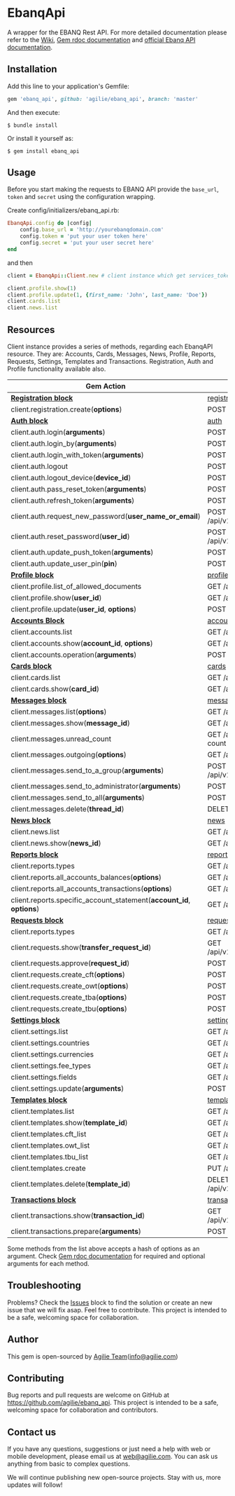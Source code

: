 # EbanqApi

A wrapper for the EBANQ Rest API. For more detailed documentation please refer to the [Wiki](https://github.com/agilie/ebanq_api/wiki), 
[Gem rdoc documentation](https://agilie.github.io/ebanq_api/) and [official Ebanq API documentation](https://ebanqapi.docs.apiary.io/#).

## Installation

Add this line to your application's Gemfile:

```ruby
gem 'ebanq_api', github: 'agilie/ebanq_api', branch: 'master'
```

And then execute:

    $ bundle install

Or install it yourself as:

    $ gem install ebanq_api
    
## Usage

Before you start making the requests to EBANQ API provide the `base_url`, `token` and `secret` using the configuration
wrapping. 

Create config/initializers/ebanq_api.rb:

```ruby
EbanqApi.config do |config|
    config.base_url = 'http://yourebanqdomain.com'
    config.token = 'put your user token here'
    config.secret = 'put your user secret here'
end
```
 and then 

```ruby
client = EbanqApi::Client.new # client instance which get services_token and use it in all requests

client.profile.show(1)
client.profile.update(1, {first_name: 'John', last_name: 'Doe'})
client.cards.list
client.news.list
```

## Resources

Client instance provides a series of methods, regarding each EbanqAPI resource. 
They are: Accounts, Cards, Messages, News, Profile, Reports, 
Requests, Settings, Templates and Transactions.
Registration, Auth and Profile functionality available also.

 |  Gem Action  |  API Endpoint  | 
 | -------- | ----- | 
 |  **[Registration block](https://agilie.github.io/ebanq_api/EbanqApi/Registration)** | [registration](https://ebanqapi.docs.apiary.io/#reference/registration/post) | 
 |  client.registration.create(**options**) | POST /api/v1/registration/create | 
 |  **[Auth block](https://agilie.github.io/ebanq_api/EbanqApi/Auth)** | [auth](https://ebanqapi.docs.apiary.io/#reference/auth/post) | 
 |  client.auth.login(**arguments**) | POST /api/v1/auth/login | 
 |  client.auth.login_by(**arguments**) | POST /api/v1/auth/login_pin | 
 |  client.auth.login_with_token(**arguments**) | POST /api/v1/auth/login_token | 
 |  client.auth.logout | POST /api/v1/auth/logout | 
 |  client.auth.logout_device(**device_id**) | POST /api/v1/auth/logout_device | 
 |  client.auth.pass_reset_token(**arguments**) | POST /api/v1/auth/user_pass_reset | 
 |  client.auth.refresh_token(**arguments**) | POST /api/v1/auth/token | 
 |  client.auth.request_new_password(**user_name_or_email**) | POST /api/v1/auth/request_new_password | 
 |  client.auth.reset_password(**user_id**) | POST /api/v1/auth/uid/password_reset | 
 |  client.auth.update_push_token(**arguments**) | POST /api/v1/auth/push_token | 
 |  client.auth.update_user_pin(**pin**) | POST /api/v1/auth/pin | 
 |  **[Profile block](https://agilie.github.io/ebanq_api/EbanqApi/Profile)** | [profile](https://ebanqapi.docs.apiary.io/#reference/profile/post) | 
 |  client.profile.list_of_allowed_documents | GET /api/v1/profile | 
 |  client.profile.show(**user_id**) | GET /api/v1/auth/**user_id** | 
 |  client.profile.update(**user_id**, **options**) | POST /api/v1/auth/**user_id** |
 |  **[Accounts Block](https://agilie.github.io/ebanq_api/EbanqApi/Accounts)** | [accounts](https://ebanqapi.docs.apiary.io/#reference/accounts/post) | 
 |  client.accounts.list | GET /api/v1/accounts | 
 |  client.accounts.show(**account_id**, **options**) | GET /api/v1/accounts/**account_id** | 
 |  client.accounts.operation(**arguments**) | POST /api/v1/accounts/operation |  
 |  **[Cards block](https://agilie.github.io/ebanq_api/EbanqApi/Cards)** | [cards](https://ebanqapi.docs.apiary.io/#reference/cards/post) | 
 |  client.cards.list | GET /api/v1/cards | 
 |  client.cards.show(**card_id**) | GET /api/v1/cards/**card_id** | 
 |  **[Messages block](https://agilie.github.io/ebanq_api/EbanqApi/Messages)** | [messages](https://ebanqapi.docs.apiary.io/#reference/messages/post) | 
 |  client.messages.list(**options**) | GET /api/v1/messages | 
 |  client.messages.show(**message_id**) | GET /api/v1/messages/**message_id** | 
 |  client.messages.unread_count | GET /api/v1/messages/unread-count | 
 |  client.messages.outgoing(**options**) | GET /api/v1/messages/outgoing | 
 |  client.messages.send_to_a_group(**arguments**) | POST /api/v1/messages/send/groups | 
 |  client.messages.send_to_administrator(**arguments**) | POST /api/v1/messages/send | 
 |  client.messages.send_to_all(**arguments**) | POST api/v1/messages/send/all | 
 |  client.messages.delete(**thread_id**) | DELETE /api/v1/messages/**thread_id** | 
 |  **[News block](https://agilie.github.io/ebanq_api/EbanqApi/News)** | [news](https://ebanqapi.docs.apiary.io/#reference/news/post) | 
 |  client.news.list | GET /api/v1/news | 
 |  client.news.show(**news_id**) | GET /api/v1/news/**news_id** | 
 |  **[Reports block](https://agilie.github.io/ebanq_api/EbanqApi/Reports)** | [reports](https://ebanqapi.docs.apiary.io/#reference/reports/post) | 
 |  client.reports.types | GET /api/v1/reports | 
 |  client.reports.all_accounts_balances(**options**) | GET /api/v1/reports/aab | 
 |  client.reports.all_accounts_transactions(**options**) | GET /api/v1/reports/aat | 
 |  client.reports.specific_account_statement(**account_id**, **options**) | GET /api/v1/reports/sas |
 |  **[Requests block](https://agilie.github.io/ebanq_api/EbanqApi/Requests.html)** | [requests](https://ebanqapi.docs.apiary.io/#reference/requests/post) | 
 |  client.reports.types | GET /api/v1/requests/ | 
 |  client.requests.show(**transfer_request_id**) | GET /api/v1/requests/**transfer_request_id** | 
 |  client.requests.approve(**request_id**) | POST /api/v1/requests/approve | 
 |  client.requests.create_cft(**options**) | POST /api/v1/requests/cft | 
 |  client.requests.create_owt(**options**) | POST /api/v1/requests/owt | 
 |  client.requests.create_tba(**options**) | POST /api/v1/requests/tba | 
 |  client.requests.create_tbu(**options**) | POST /api/v1/requests/tbu | 
 |  **[Settings block](https://agilie.github.io/ebanq_api/EbanqApi/Settings)** | [settings](https://ebanqapi.docs.apiary.io/#reference/settings/post) | 
 |  client.settings.list | GET /api/v1/settings | 
 |  client.settings.countries | GET /api/v1/settings/countries | 
 |  client.settings.currencies | GET /api/v1/settings/currencies | 
 |  client.settings.fee_types | GET /api/v1/settings/fee-types | 
 |  client.settings.fields | GET /api/v1/settings/fields | 
 |  client.settings.update(**arguments**) | POST /api/v1/settings/update | 
 |  **[Templates block](https://agilie.github.io/ebanq_api/EbanqApi/Templates)** | [templates](https://ebanqapi.docs.apiary.io/#reference/templates/post) | 
 |  client.templates.list | GET /api/v1/templates | 
 |  client.templates.show(**template_id**) | GET /api/v1/templates/**template_id** | 
 |  client.templates.cft_list | GET /api/v1/templates/cft | 
 |  client.templates.owt_list | GET /api/v1/templates/owt | 
 |  client.templates.tbu_list | GET /api/v1/templates/tbu | 
 |  client.templates.create | PUT /api/v1/templates | 
 |  client.templates.delete(**template_id**) | DELETE /api/v1/templates/**template_id** | 
 |  **[Transactions block](https://agilie.github.io/ebanq_api/EbanqApi/Transactions)** | [transactions](https://ebanqapi.docs.apiary.io/#reference/transactions/post) |  
 |  client.transactions.show(**transaction_id**) | GET /api/v1/transaction/**transaction_id** | 
 |  client.transactions.prepare(**arguments**) | POST /api/v1/transaction/prepare | 
 
 Some methods from the list above accepts a hash of options as an argument. 
 Check [Gem rdoc documentation](https://agilie.github.io/ebanq_api/) for required and optional arguments for each method.

## Troubleshooting

Problems? Check the [Issues](https://github.com/agilie/ebanq_api/issues) block to find 
the solution or create an new issue that we will fix asap. Feel free to contribute.
This project is intended to be a safe, welcoming space for collaboration.

## Author
This gem is open-sourced by [Agilie Team](https://www.agilie.com?utm_source=github&utm_medium=referral&utm_campaign=Git_Ruby&utm_term=ebanq_api)([info@agilie.com](mailto:info@agilie.com))

## Contributing

Bug reports and pull requests are welcome on GitHub at https://github.com/agilie/ebanq_api. This project is intended to be a safe, welcoming space for collaboration and contributors.

## Contact us
If you have any questions, suggestions or just need a help with web or mobile development, 
please email us at <web@agilie.com>. You can ask us anything from basic to complex questions.

We will continue publishing new open-source projects. Stay with us, more updates will follow!

